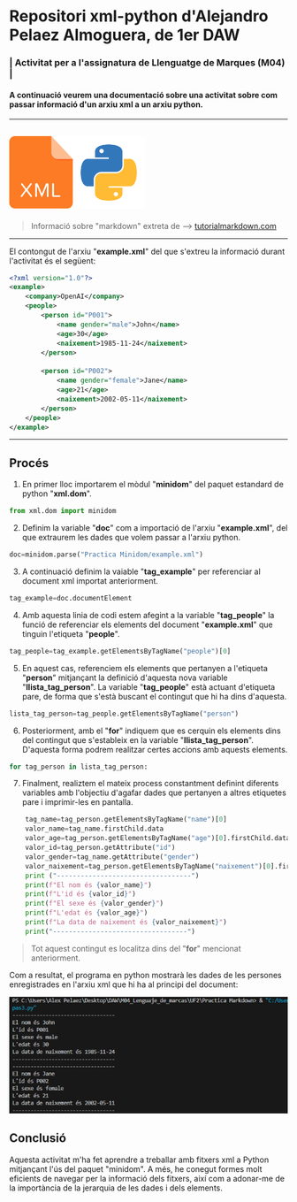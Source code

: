# Repositori xml-python d'Alejandro Pelaez Almoguera, de 1er DAW
### | Activitat per a l'assignatura de Llenguatge de Marques (M04) |
#### A continuació veurem una documentació sobre una activitat sobre com passar informació d'un arxiu xml a un arxiu python. 
---
<img src="https://github.com/alexpa03/xml-python/blob/main/xml-icon.png?raw=true" alt="xml_logo" width="115"><img src="https://github.com/alexpa03/xml-python/blob/main/python_logo.png?raw=true" alt="python_logo" width="130">
---

> Informació sobre "markdown" extreta de --> [tutorialmarkdown.com](https://tutorialmarkdown.com/guia "markdown")

---
El contongut de l'arxiu "**example.xml**" del que s'extreu la informació durant l'activitat és el següent:

```xml
<?xml version="1.0"?>
<example>
    <company>OpenAI</company>
    <people>
        <person id="P001">
            <name gender="male">John</name>
            <age>30</age>
            <naixement>1985-11-24</naixement>
        </person>

        <person id="P002">
            <name gender="female">Jane</name>
            <age>21</age>
            <naixement>2002-05-11</naixement>
        </person>
    </people>
</example>
```
---
## Procés

1. En primer lloc importarem el mòdul "**minidom**" del paquet estandard de python "**xml.dom**".
```py
from xml.dom import minidom
```
2. Definim la variable "**doc**" com a importació de l'arxiu "**example.xml**", del que extraurem les dades que volem passar a l'arxiu python.
```py
doc=minidom.parse("Practica Minidom/example.xml")
```
3. A continuació definim la vaiable "**tag_example**" per referenciar al document xml importat anteriorment. 
```py
tag_example=doc.documentElement
```
4. Amb aquesta linia de codi estem afegint a la variable "**tag_people**" la funció de referenciar els elements del document "**example.xml**" que tinguin l'etiqueta "**people**".
```py
tag_people=tag_example.getElementsByTagName("people")[0]
```
5. En aquest cas, referenciem els elements que pertanyen a l'etiqueta "**person**" mitjançant la definició d'aquesta nova variable "**llista_tag_person**". La variable "**tag_people**" està actuant d'etiqueta pare, de forma que s'està buscant el contingut que hi ha dins d'aquesta.
```py
lista_tag_person=tag_people.getElementsByTagName("person")
```
6. Posteriorment, amb el "**for**" indiquem que es cerquin els elements dins del contingut que s'estableix en la variable "**llista_tag_person**". D'aquesta forma podrem realitzar certes accions amb aquests elements. 
```py
for tag_person in lista_tag_person:
```
7. Finalment, realiztem el mateix process constantment definint diferents variables amb l'objectiu d'agafar dades que pertanyen a altres etiquetes pare i imprimir-les en pantalla.
```py
    tag_name=tag_person.getElementsByTagName("name")[0]
    valor_name=tag_name.firstChild.data
    valor_age=tag_person.getElementsByTagName("age")[0].firstChild.data
    valor_id=tag_person.getAttribute("id")
    valor_gender=tag_name.getAttribute("gender")
    valor_naixement=tag_person.getElementsByTagName("naixement")[0].firstChild.data
    print ("----------------------------------")
    print(f"El nom és {valor_name}")
    print(f"L'id és {valor_id}")
    print(f"El sexe és {valor_gender}")
    print(f"L'edat és {valor_age}")
    print(f"La data de naixement és {valor_naixement}")
    print("----------------------------------")
```
> Tot aquest contingut es localitza dins del "**for**" mencionat anteriorment.


Com a resultat, el programa en python mostrarà les dades de les persones enregistrades en l'arxiu xml que hi ha al principi del document:

<img src="https://github.com/alexpa03/xml-python/blob/main/programa.png?raw=true)https://github.com/alexpa03/xml-python/blob/main/programa.png?raw=true" alt="programa" width="600">

## Conclusió

Aquesta activitat m'ha fet aprendre a treballar amb fitxers xml a Python mitjançant l'ús del paquet "minidom". A més, he conegut formes molt eficients de navegar per la informació dels fitxers, així com a adonar-me de la importància de la jerarquia de les dades i dels elements.
    
